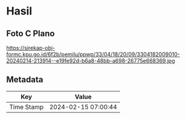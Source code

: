 # Hasil

## Foto C Plano

https://sirekap-obj-formc.kpu.go.id/6f2b/pemilu/ppwp/33/04/18/20/09/3304182009010-20240214-213914--e19fe92d-b6a8-48bb-a698-26775e668369.jpg


## Metadata

| Key        | Value               |
| ---------- | ------------------- |
| Time Stamp | 2024-02-15 07:00:44 |



